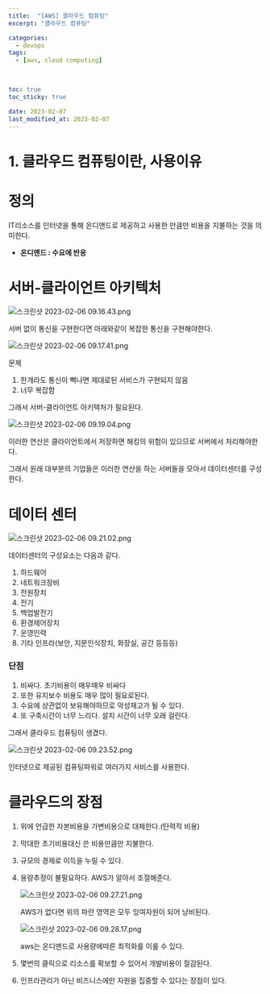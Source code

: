 ```yaml
---
title:  "[AWS] 클라우드 컴퓨팅"
excerpt: "클라우드 컴퓨팅"

categories:
  - devops
tags:
  - [aws, cloud computing]
  


toc: true
toc_sticky: true

date: 2023-02-07
last_modified_at: 2023-02-07
---
```


# 1. 클라우드 컴퓨팅이란, 사용이유

# 정의

IT리소스를 인터넷을 통해 온디맨드로 제공하고 사용한 만큼만 비용을 지불하는 것을 의미한다.

- **온디맨드 : 수요에 반응**

# 서버-클라이언트 아키텍처

![스크린샷 2023-02-06 09.16.43.png](1%20%E1%84%8F%E1%85%B3%E1%86%AF%E1%84%85%E1%85%A1%E1%84%8B%E1%85%AE%E1%84%83%E1%85%B3%20%E1%84%8F%E1%85%A5%E1%86%B7%E1%84%91%E1%85%B2%E1%84%90%E1%85%B5%E1%86%BC%E1%84%8B%E1%85%B5%E1%84%85%E1%85%A1%E1%86%AB,%20%E1%84%89%E1%85%A1%E1%84%8B%E1%85%AD%E1%86%BC%E1%84%8B%E1%85%B5%E1%84%8B%E1%85%B2%206f31103cb80541f083eb513b01b9a862/%25E1%2584%2589%25E1%2585%25B3%25E1%2584%258F%25E1%2585%25B3%25E1%2584%2585%25E1%2585%25B5%25E1%2586%25AB%25E1%2584%2589%25E1%2585%25A3%25E1%2586%25BA_2023-02-06_09.16.43.png)

서버 없이 통신을 구현한다면 아래와같이 복잡한 통신을 구현해야한다.

![스크린샷 2023-02-06 09.17.41.png](1%20%E1%84%8F%E1%85%B3%E1%86%AF%E1%84%85%E1%85%A1%E1%84%8B%E1%85%AE%E1%84%83%E1%85%B3%20%E1%84%8F%E1%85%A5%E1%86%B7%E1%84%91%E1%85%B2%E1%84%90%E1%85%B5%E1%86%BC%E1%84%8B%E1%85%B5%E1%84%85%E1%85%A1%E1%86%AB,%20%E1%84%89%E1%85%A1%E1%84%8B%E1%85%AD%E1%86%BC%E1%84%8B%E1%85%B5%E1%84%8B%E1%85%B2%206f31103cb80541f083eb513b01b9a862/%25E1%2584%2589%25E1%2585%25B3%25E1%2584%258F%25E1%2585%25B3%25E1%2584%2585%25E1%2585%25B5%25E1%2586%25AB%25E1%2584%2589%25E1%2585%25A3%25E1%2586%25BA_2023-02-06_09.17.41.png)

문제

1. 한개라도 통신이 뻑나면 제대로된 서비스가 구현되지 않음
2. 너무 복잡함

그래서 서버-클라이언트 아키텍처가 필요된다.

![스크린샷 2023-02-06 09.19.04.png](1%20%E1%84%8F%E1%85%B3%E1%86%AF%E1%84%85%E1%85%A1%E1%84%8B%E1%85%AE%E1%84%83%E1%85%B3%20%E1%84%8F%E1%85%A5%E1%86%B7%E1%84%91%E1%85%B2%E1%84%90%E1%85%B5%E1%86%BC%E1%84%8B%E1%85%B5%E1%84%85%E1%85%A1%E1%86%AB,%20%E1%84%89%E1%85%A1%E1%84%8B%E1%85%AD%E1%86%BC%E1%84%8B%E1%85%B5%E1%84%8B%E1%85%B2%206f31103cb80541f083eb513b01b9a862/%25E1%2584%2589%25E1%2585%25B3%25E1%2584%258F%25E1%2585%25B3%25E1%2584%2585%25E1%2585%25B5%25E1%2586%25AB%25E1%2584%2589%25E1%2585%25A3%25E1%2586%25BA_2023-02-06_09.19.04.png)

이러한 연산은 클라이언트에서 저장하면 해킹의 위험이 있으므로 서버에서 처리해야한다.

그래서 원래 대부분의 기업들은 이러한 연산을 하는 서버들을 모아서 데이터센터를 구성한다.

# 데이터 센터

![스크린샷 2023-02-06 09.21.02.png](1%20%E1%84%8F%E1%85%B3%E1%86%AF%E1%84%85%E1%85%A1%E1%84%8B%E1%85%AE%E1%84%83%E1%85%B3%20%E1%84%8F%E1%85%A5%E1%86%B7%E1%84%91%E1%85%B2%E1%84%90%E1%85%B5%E1%86%BC%E1%84%8B%E1%85%B5%E1%84%85%E1%85%A1%E1%86%AB,%20%E1%84%89%E1%85%A1%E1%84%8B%E1%85%AD%E1%86%BC%E1%84%8B%E1%85%B5%E1%84%8B%E1%85%B2%206f31103cb80541f083eb513b01b9a862/%25E1%2584%2589%25E1%2585%25B3%25E1%2584%258F%25E1%2585%25B3%25E1%2584%2585%25E1%2585%25B5%25E1%2586%25AB%25E1%2584%2589%25E1%2585%25A3%25E1%2586%25BA_2023-02-06_09.21.02.png)

데이터센터의 구성요소는 다음과 같다.

1. 하드웨어
2. 네트워크장비
3. 전원장치
4. 전기
5. 백업발전기
6. 환경제어장치
7. 운영인력
8. 기타 인프라(보안, 지문인식장치, 화장실, 공간 등등등)

### 단점

1. 비싸다. 초기비용이 매우매우 비싸다
2. 또한 유지보수 비용도 매우 많이 필요로된다. 
3. 수요에 상관없이 보유해야하므로 악성재고가 될 수 있다.
4. 또 구축시간이 너무 느리다. 설치 시간이 너무 오래 걸린다.

그래서 클라우드 컴퓨팅이 생겼다.

![스크린샷 2023-02-06 09.23.52.png](1%20%E1%84%8F%E1%85%B3%E1%86%AF%E1%84%85%E1%85%A1%E1%84%8B%E1%85%AE%E1%84%83%E1%85%B3%20%E1%84%8F%E1%85%A5%E1%86%B7%E1%84%91%E1%85%B2%E1%84%90%E1%85%B5%E1%86%BC%E1%84%8B%E1%85%B5%E1%84%85%E1%85%A1%E1%86%AB,%20%E1%84%89%E1%85%A1%E1%84%8B%E1%85%AD%E1%86%BC%E1%84%8B%E1%85%B5%E1%84%8B%E1%85%B2%206f31103cb80541f083eb513b01b9a862/%25E1%2584%2589%25E1%2585%25B3%25E1%2584%258F%25E1%2585%25B3%25E1%2584%2585%25E1%2585%25B5%25E1%2586%25AB%25E1%2584%2589%25E1%2585%25A3%25E1%2586%25BA_2023-02-06_09.23.52.png)

인터넷으로 제공된 컴퓨팅파워로 여러가지 서비스를 사용한다.

# 클라우드의 장점

1. 위에 언급한 자본비용을 가변비용으로 대체한다.(탄력적 비용)
2. 막대한 초기비용대신 쓴 비용만큼만 지불한다.
3. 규모의 경제로 이득을 누릴 수 있다.
4. 용량추정이 불필요하다. AWS가 알아서 조절해준다.
    
    ![스크린샷 2023-02-06 09.27.21.png](1%20%E1%84%8F%E1%85%B3%E1%86%AF%E1%84%85%E1%85%A1%E1%84%8B%E1%85%AE%E1%84%83%E1%85%B3%20%E1%84%8F%E1%85%A5%E1%86%B7%E1%84%91%E1%85%B2%E1%84%90%E1%85%B5%E1%86%BC%E1%84%8B%E1%85%B5%E1%84%85%E1%85%A1%E1%86%AB,%20%E1%84%89%E1%85%A1%E1%84%8B%E1%85%AD%E1%86%BC%E1%84%8B%E1%85%B5%E1%84%8B%E1%85%B2%206f31103cb80541f083eb513b01b9a862/%25E1%2584%2589%25E1%2585%25B3%25E1%2584%258F%25E1%2585%25B3%25E1%2584%2585%25E1%2585%25B5%25E1%2586%25AB%25E1%2584%2589%25E1%2585%25A3%25E1%2586%25BA_2023-02-06_09.27.21.png)
    
    AWS가 없다면 위의 파란 영역은 모두 잉여자원이 되어 낭비된다.
    
    ![스크린샷 2023-02-06 09.28.17.png](1%20%E1%84%8F%E1%85%B3%E1%86%AF%E1%84%85%E1%85%A1%E1%84%8B%E1%85%AE%E1%84%83%E1%85%B3%20%E1%84%8F%E1%85%A5%E1%86%B7%E1%84%91%E1%85%B2%E1%84%90%E1%85%B5%E1%86%BC%E1%84%8B%E1%85%B5%E1%84%85%E1%85%A1%E1%86%AB,%20%E1%84%89%E1%85%A1%E1%84%8B%E1%85%AD%E1%86%BC%E1%84%8B%E1%85%B5%E1%84%8B%E1%85%B2%206f31103cb80541f083eb513b01b9a862/%25E1%2584%2589%25E1%2585%25B3%25E1%2584%258F%25E1%2585%25B3%25E1%2584%2585%25E1%2585%25B5%25E1%2586%25AB%25E1%2584%2589%25E1%2585%25A3%25E1%2586%25BA_2023-02-06_09.28.17.png)
    
    aws는 온디맨드로 사용량에따른 최적화를 이룰 수 있다.
    
5. 몇번의 클릭으로 리소스를 확보할 수 있어서 개발비용이 절감된다.
6. 인프라관리가 아닌 비즈니스에만 자원을 집중할 수 있다는 장점이 있다.
